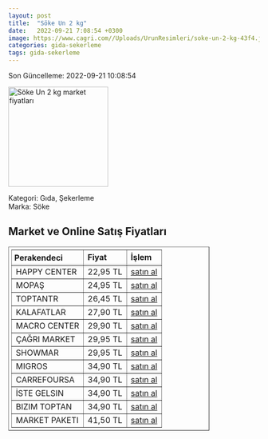 ```yaml
---
layout: post
title:  "Söke Un 2 kg"
date:   2022-09-21 7:08:54 +0300
image: https://www.cagri.com//Uploads/UrunResimleri/soke-un-2-kg-43f4.jpg
categories: gida-sekerleme
tags: gida-sekerleme
---
```


Son Güncelleme: 2022-09-21 10:08:54

<img src="https://www.cagri.com//Uploads/UrunResimleri/soke-un-2-kg-43f4.jpg" width="200" alt="Söke Un 2 kg market fiyatları" />

Kategori: Gıda, Şekerleme
<br />
Marka: Söke

<h2>Market ve Online Satış Fiyatları</h2>

<table border="1" style="padding: 5px;width:80%;">
  <tr>
    <td style="padding: 5px;"><strong>Perakendeci</strong></td>
    <td><strong>Fiyat</strong></td>
    <td><strong>İşlem</strong></td>
  </tr>
  <tr>
              <td title="Happy Center">HAPPY CENTER</td>
              <td>22,95 TL</td>
              <td><a title="Happy Center" target="_blank" href="https://www.happycenter.com.tr/Soke_2000_Gr_Un">satın al</a></td>
            </tr><tr>
              <td title="Mopaş">MOPAŞ</td>
              <td>24,95 TL</td>
              <td><a title="Mopaş" target="_blank" href="https://www.mopas.com.tr/soke-un-2-kg/p/59501">satın al</a></td>
            </tr><tr>
              <td title="ToptanTR">TOPTANTR</td>
              <td>26,45 TL</td>
              <td><a title="ToptanTR" target="_blank" href="https://www.toptantr.com/tr/soke-un-2kg">satın al</a></td>
            </tr><tr>
              <td title="Kalafatlar">KALAFATLAR</td>
              <td>27,90 TL</td>
              <td><a title="Kalafatlar" target="_blank" href="https://www.kalafatlar.com/urun/soke-un-2-kg">satın al</a></td>
            </tr><tr>
              <td title="Macro Center">MACRO CENTER</td>
              <td>29,90 TL</td>
              <td><a title="Macro Center" target="_blank" href="https://www.macrocenter.com.tr/soke-un-2-kg-p-4c73e2">satın al</a></td>
            </tr><tr>
              <td title="Çağrı Market">ÇAĞRI MARKET</td>
              <td>29,95 TL</td>
              <td><a title="Çağrı Market" target="_blank" href="https://www.cagri.com/soke-un-2-kg">satın al</a></td>
            </tr><tr>
              <td title="Showmar">SHOWMAR</td>
              <td>29,95 TL</td>
              <td><a title="Showmar" target="_blank" href="https://www.showmar.com.tr/urun/soke-un-2kg">satın al</a></td>
            </tr><tr>
              <td title="Migros">MIGROS</td>
              <td>34,90 TL</td>
              <td><a title="Migros" target="_blank" href="https://www.migros.com.tr/soke-un-2-kg-p-4c73e2">satın al</a></td>
            </tr><tr>
              <td title="CarrefourSA">CARREFOURSA</td>
              <td>34,90 TL</td>
              <td><a title="CarrefourSA" target="_blank" href="https://www.carrefoursa.com/soke-un-2-kg-p-30143704">satın al</a></td>
            </tr><tr>
              <td title="İste Gelsin">İSTE GELSIN</td>
              <td>34,90 TL</td>
              <td><a title="İste Gelsin" target="_blank" href="https://www.istegelsin.com/urun/soke-un-2-kg_SKE5-AD">satın al</a></td>
            </tr><tr>
              <td title="Bizim Toptan">BIZIM TOPTAN</td>
              <td>34,90 TL</td>
              <td><a title="Bizim Toptan" target="_blank" href="https://www.bizimtoptan.com.tr/soke-un-geleneksel-2-kg">satın al</a></td>
            </tr><tr>
              <td title="Market Paketi">MARKET PAKETI</td>
              <td>41,50 TL</td>
              <td><a title="Market Paketi" target="_blank" href="https://www.marketpaketi.com.tr/soke-un-2-kg-p-518844">satın al</a></td>
            </tr>
</table>
